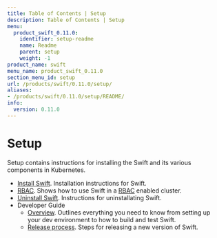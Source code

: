 ```yaml
---
title: Table of Contents | Setup
description: Table of Contents | Setup
menu:
  product_swift_0.11.0:
    identifier: setup-readme
    name: Readme
    parent: setup
    weight: -1
product_name: swift
menu_name: product_swift_0.11.0
section_menu_id: setup
url: /products/swift/0.11.0/setup/
aliases:
- /products/swift/0.11.0/setup/README/
info:
  version: 0.11.0
---
```


# Setup

Setup contains instructions for installing the Swift and its various components in Kubernetes.

- [Install Swift](/products/swift/0.11.0/setup/install). Installation instructions for Swift.
- [RBAC](/products/swift/0.11.0/setup/rbac). Shows how to use Swift in a [RBAC](https://kubernetes.io/docs/admin/authorization/rbac/) enabled cluster.
- [Uninstall Swift](/products/swift/0.11.0/setup/uninstall). Instructions for uninstallating Swift.
- Developer Guide
  - [Overview](/products/swift/0.11.0/setup/developer-guide/overview). Outlines everything you need to know from setting up your dev environment to how to build and test Swift.
  - [Release process](/products/swift/0.11.0/setup/developer-guide/release). Steps for releasing a new version of Swift.
